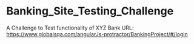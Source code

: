 # Banking_Site_Testing_Challenge
A Challenge to Test functionality of XYZ Bank
URL: https://www.globalsqa.com/angularJs-protractor/BankingProject/#/login
